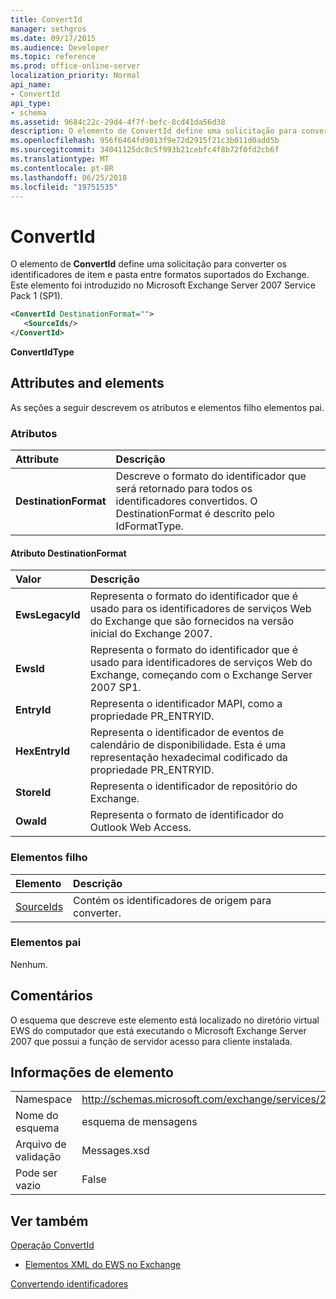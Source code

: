 ```yaml
---
title: ConvertId
manager: sethgros
ms.date: 09/17/2015
ms.audience: Developer
ms.topic: reference
ms.prod: office-online-server
localization_priority: Normal
api_name:
- ConvertId
api_type:
- schema
ms.assetid: 9684c22c-29d4-4f7f-befc-8cd41da56d38
description: O elemento de ConvertId define uma solicitação para converter os identificadores de item e pasta entre formatos suportados do Exchange. Este elemento foi introduzido no Microsoft Exchange Server 2007 Service Pack 1 (SP1).
ms.openlocfilehash: 956f6464fd9013f9e72d2915f21c3b011d0add5b
ms.sourcegitcommit: 34041125dc8c5f993b21cebfc4f8b72f0fd2cb6f
ms.translationtype: MT
ms.contentlocale: pt-BR
ms.lasthandoff: 06/25/2018
ms.locfileid: "19751535"
---
```

# <a name="convertid"></a>ConvertId

O elemento de **ConvertId** define uma solicitação para converter os identificadores de item e pasta entre formatos suportados do Exchange. Este elemento foi introduzido no Microsoft Exchange Server 2007 Service Pack 1 (SP1). 
  
```xml
<ConvertId DestinationFormat="">
   <SourceIds/>
</ConvertId>
```

 **ConvertIdType**
## <a name="attributes-and-elements"></a>Attributes and elements

As seções a seguir descrevem os atributos e elementos filho elementos pai.
  
### <a name="attributes"></a>Atributos

|**Attribute**|**Descrição**|
|:-----|:-----|
|**DestinationFormat** <br/> |Descreve o formato do identificador que será retornado para todos os identificadores convertidos. O DestinationFormat é descrito pelo IdFormatType.  <br/> |
   
#### <a name="destinationformat-attribute"></a>Atributo DestinationFormat

|**Valor**|**Descrição**|
|:-----|:-----|
|**EwsLegacyId** <br/> |Representa o formato do identificador que é usado para os identificadores de serviços Web do Exchange que são fornecidos na versão inicial do Exchange 2007.  <br/> |
|**EwsId** <br/> |Representa o formato do identificador que é usado para identificadores de serviços Web do Exchange, começando com o Exchange Server 2007 SP1.  <br/> |
|**EntryId** <br/> |Representa o identificador MAPI, como a propriedade PR_ENTRYID.  <br/> |
|**HexEntryId** <br/> |Representa o identificador de eventos de calendário de disponibilidade. Esta é uma representação hexadecimal codificado da propriedade PR_ENTRYID.  <br/> |
|**StoreId** <br/> |Representa o identificador de repositório do Exchange.  <br/> |
|**OwaId** <br/> |Representa o formato de identificador do Outlook Web Access.  <br/> |
   
### <a name="child-elements"></a>Elementos filho

|**Elemento**|**Descrição**|
|:-----|:-----|
|[SourceIds](sourceids.md) <br/> |Contém os identificadores de origem para converter.  <br/> |
   
### <a name="parent-elements"></a>Elementos pai

Nenhum.
  
## <a name="remarks"></a>Comentários

O esquema que descreve este elemento está localizado no diretório virtual EWS do computador que está executando o Microsoft Exchange Server 2007 que possui a função de servidor acesso para cliente instalada.
  
## <a name="element-information"></a>Informações de elemento

|||
|:-----|:-----|
|Namespace  <br/> |http://schemas.microsoft.com/exchange/services/2006/messages  <br/> |
|Nome do esquema  <br/> |esquema de mensagens  <br/> |
|Arquivo de validação  <br/> |Messages.xsd  <br/> |
|Pode ser vazio  <br/> |False  <br/> |
   
## <a name="see-also"></a>Ver também



[Operação ConvertId](convertid-operation.md)


- [Elementos XML do EWS no Exchange](ews-xml-elements-in-exchange.md)


[Convertendo identificadores](http://msdn.microsoft.com/library/a5391746-b6ef-4f48-8fc8-8255258651aa%28Office.15%29.aspx)

